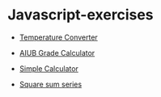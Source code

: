 # Javascript-exercises

- [Temperature Converter](https://github.com/Shohaibur/Javascript-exercises/tree/main/Temperature-converter)
- [AIUB Grade Calculator](https://github.com/Shohaibur/Javascript-exercises/tree/main/Aiub-grade-calculator)
- [Simple Calculator](https://github.com/Shohaibur/Javascript-exercises/tree/main/Simple-calculator)
  
- [Square sum series](https://github.com/Shohaibur/Javascript-exercises/tree/main/Square-sum-series)
